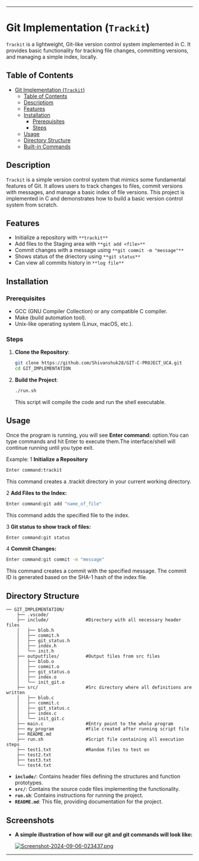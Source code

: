 
---

# Git Implementation (`Trackit`)

`Trackit` is a lightweight, Git-like version control system implemented in C. It provides basic functionality for tracking file changes, committing versions, and managing a simple index, locally.

## Table of Contents

- [Git Implementation (`Trackit`)](#git-implementation-trackit)
  - [Table of Contents](#table-of-contents)
  - [Descriptiom](#description)
  - [Features](#features)
  - [Installation](#installation)
    - [Prerequisites](#prerequisites)
    - [Steps](#steps)
  - [Usage](#usage)
  - [Directory Structure](#directory-structure)
  - [Built-in Commands](#built-in-commands)

## Description

`Trackit` is a simple version control system that mimics some fundamental features of Git. It allows users to track changes to files, commit versions with messages, and manage a basic index of file versions. This project is implemented in C and demonstrates how to build a basic version control system from scratch.

## Features

- Initialize a repository with `**trackit**`
- Add files to the Staging area with `**git add <file>**`
- Commit changes with a message using `**git commit -m "message"**`
- Shows status of the driectory using `**git status**`
- Can view all commits history in `**log file**`


## Installation

### Prerequisites

- GCC (GNU Compiler Collection) or any compatible C compiler.
- Make (build automation tool).
- Unix-like operating system (Linux, macOS, etc.).

### Steps

1. **Clone the Repository**:
    ```bash
    git clone https://github.com/Shivanshuk28/GIT-C-PROJECT_UCA.git
    cd GIT_IMPLEMENTATION 
    ```

2. **Build the Project**:
    ```bash
    ./run.sh
    ```

    This script will compile the code and run the shell executable.

## Usage

Once the program is running, you will see **Enter command:** option.You can type commands and hit Enter to execute them.The interface/shell will continue running until you type exit.


Example:
1  **Initialize a Repository**
  ```sh
  Enter command:trackit
  ```
  This command creates a .trackit directory in your current working directory.

2  **Add Files to the Index:**
  ```sh
  Enter command:git add "name_of_file"
  ```
  This command adds the specified file to the index.

3 **Git status to show track of files:**
  ```sh
  Enter command:git status
  ```

4 **Commit Changes:**
  ```sh
  Enter command:git commit -m "message"
  ```
  This command creates a commit with the specified message. The commit ID is generated based on the SHA-1 hash of the index file.





## Directory Structure

```plaintext
── GIT_IMPLEMENTATION/            
    ├── .vscode/
    ├── include/              #Directory with all necessary header files
    │   ├── blob.h
    │   ├── commit.h
    │   ├── git_status.h
    │   ├── index.h
    │   └── init.h
    ├── outputfiles/          #Output files from src files
    │   ├── blob.o
    │   ├── commit.o
    │   ├── git_status.o
    │   ├── index.o
    │   └── init_git.o
    ├── src/                  #Src directory where all definitions are written    
    │   ├── blob.c
    │   ├── commit.c
    │   ├── git_status.c
    │   ├── index.c
    │   └── init_git.c
    ├── main.c                #Entry point to the whole program
    ├── my_program            #File created after running script file
    ├── README.md
    ├── run.sh                #Script file containing all execution steps
    ├── test1.txt             #Random files to test on
    ├── test2.txt
    ├── test3.txt
    └── test4.txt
```

- **`include/`**: Contains header files defining the structures and function prototypes.
- **`src/`**: Contains the source code files implementing the functionality.
- **`run.sh`**: Contains instructions for running the project.
- **`README.md`**: This file, providing documentation for the project.

## Screenshots

- **A simple illustration of how will our git and git commands will look like:**

  [![Screenshot-2024-09-06-023437.png](https://i.postimg.cc/65L0X4dn/Screenshot-2024-09-06-023437.png)](https://postimg.cc/SJR8Ls1x)


---